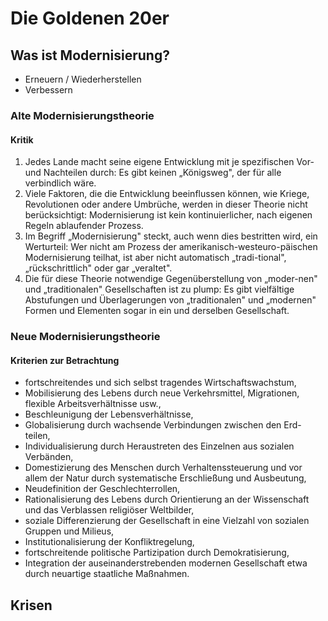 # Die Goldenen 20er

## Was ist Modernisierung?

- Erneuern / Wiederherstellen
- Verbessern

### Alte Modernisierungstheorie

#### Kritik

1. Jedes Lande macht seine eigene Entwicklung mit je spezifischen Vor- und Nachteilen durch: Es gibt keinen „Königsweg", der für alle verbindlich wäre.
2. Viele Faktoren, die die Entwicklung beeinflussen können, wie Kriege, Revolutionen oder andere Umbrüche, werden in dieser Theorie nicht berücksichtigt: Modernisierung ist kein kontinuierlicher, nach eigenen Regeln ablaufender Prozess.
3. Im Begriff „Modernisierung" steckt, auch wenn dies bestritten wird, ein Werturteil: Wer nicht am Prozess der amerikanisch-westeuro-päischen Modernisierung teilhat, ist aber nicht automatisch „tradi-tional", „rückschrittlich" oder gar „veraltet".
4. Die für diese Theorie notwendige Gegenüberstellung von „moder-nen" und „traditionalen" Gesellschaften ist zu plump: Es gibt vielfältige Abstufungen und Überlagerungen von „traditionalen" und „modernen" Formen und Elementen sogar in ein und derselben Gesellschaft.

### Neue Modernisierungstheorie

#### Kriterien zur Betrachtung

- fortschreitendes und sich selbst tragendes Wirtschaftswachstum,
- Mobilisierung des Lebens durch neue Verkehrsmittel, Migrationen, flexible Arbeitsverhältnisse usw.,
- Beschleunigung der Lebensverhältnisse,
- Globalisierung durch wachsende Verbindungen zwischen den Erd-
  teilen,
- Individualisierung durch Heraustreten des Einzelnen aus sozialen
  Verbänden,
- Domestizierung des Menschen durch Verhaltenssteuerung und vor allem der Natur durch systematische Erschließung und Ausbeutung,
- Neudefinition der Geschlechterrollen,
- Rationalisierung des Lebens durch Orientierung an der Wissenschaft und das Verblassen religiöser Weltbilder,
- soziale Differenzierung der Gesellschaft in eine Vielzahl von sozialen Gruppen und Milieus,
- Institutionalisierung der Konfliktregelung,
- fortschreitende politische Partizipation durch Demokratisierung,
- Integration der auseinanderstrebenden modernen Gesellschaft etwa
  durch neuartige staatliche Maßnahmen.

## Krisen
